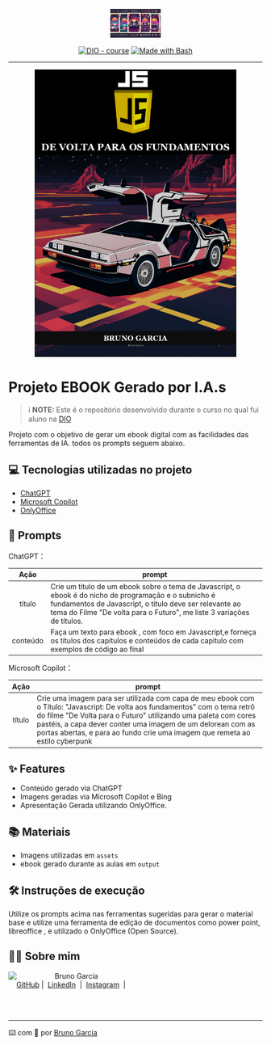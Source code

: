 <p align="center">
    <img width="100" src="/assets/banner.webp">
</p>


<p align="center">
<a href="https://dio.me/"><img src="https://img.shields.io/badge/DIO-Course-28DA77?logo=youtube" alt="DIO - course"></a>
<a href="https://www.gnu.org/software/bash/" title="Go to Bash homepage"><img src="https://img.shields.io/badge/Prompt-Project-blue?logo=gnu-bash&amp;logoColor=white" alt="Made with Bash"></a></p>

-------


<p align="center">
<img 
    src="/assets/cover.png"
    width="400"  
/>
</p>

# Projeto EBOOK Gerado por I.A.s


 > ℹ️ **NOTE:** Este é o repositório desenvolvido durante o curso no qual fui aluno na [DIO](https://dio.me)

Projeto com o objetivo de gerar um ebook digital com as facilidades das ferramentas de IA. todos os prompts
seguem abaixo.



## 💻 Tecnologias utilizadas no projeto

- [ChatGPT](https://chat.openai.com/) 
- [Microsoft Copilot](https://copilot.microsoft.com/)
- [OnlyOffice](https://www.onlyoffice.com/pt/)

## 🧠 Prompts


ChatGPT：

|   Ação   | prompt                                                                                                                                                                                                                                                                         |
| :------: | ------------------------------------------------------------------------------------------------------------------------------------------------------------------------------------------------------------------------------------------------------------------------------ |
|  título  | Crie um título de um ebook sobre o tema de Javascript, o ebook é do nicho de programação e o subnicho é fundamentos de Javascript, o título deve ser relevante ao tema do Filme "De volta para o Futuro", me liste 3 variações de títulos.                                                        |
| conteúdo | Faça um texto para ebook , com foco em Javascript,e forneça os títulos dos capítulos e conteúdos de cada capitulo com exemplos de código ao final |


Microsoft Copilot：

|  Ação  | prompt                                                                                 |
| :----: | -------------------------------------------------------------------------------------- |
| título | Crie uma imagem para ser utilizada com capa de meu ebook com o Título: "Javascript: De volta aos fundamentos" com o tema retrô do filme "De Volta para o Futuro" utilizando uma paleta com cores pastéis, a capa dever conter uma imagem de um delorean com as portas abertas, e para ao fundo crie uma imagem que remeta ao estilo cyberpunk |

## ✨ Features

- Conteúdo gerado via ChatGPT
- Imagens geradas via Microsoft Copilot e Bing
- Apresentação Gerada utilizando OnlyOffice.

## 📚 Materiais

- Imagens utilizadas em `assets`
- ebook gerado durante as aulas em `output`

## 🛠️ Instruções de execução

Utilize os prompts acima nas ferramentas sugeridas para gerar o material base e utilize uma ferramenta de edição de documentos como power point, libreoffice , e utilizado o OnlyOffice (Open Source).

## 👨‍💻 Sobre mim

<p>
    <img 
      align=left 
      margin=10 
      width=80 
      src="https://avatars.githubusercontent.com/u/116905083?v=4"
    />
    <p>&nbsp&nbsp&nbspBruno Garcia<br>
    &nbsp&nbsp&nbsp
    <a href="https://github.com/brunog-infosec">
    GitHub</a>&nbsp;|&nbsp;
    <a href="https://www.linkedin.com/in/brunogarcia2/">LinkedIn</a>
&nbsp;|&nbsp;
    <a href="https://www.instagram.com/brunogarcia182/">
    Instagram</a>
&nbsp;|&nbsp;</p>
</p>
<br/><br/>
<p>

---

⌨️ com 💜 por [Bruno Garcia](https://github.com/brunog-infosec)
